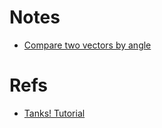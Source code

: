 # Notes
- [Compare two vectors by angle](https://answers.unity.com/questions/181867/is-there-way-to-find-a-negative-angle.html)

# Refs
- [Tanks! Tutorial](https://assetstore.unity.com/packages/essentials/tutorial-projects/tanks-tutorial-46209)
